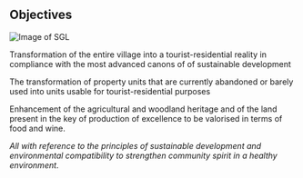 ## Objectives

![Image of SGL](/masonry/DSCN7236.jpg)

Transformation of the entire village into a tourist-residential reality in compliance with the most advanced canons of
of sustainable development

The transformation of property units that are currently abandoned or barely used into
units usable for tourist-residential purposes

Enhancement of the agricultural and woodland heritage and of the land present in the key of
production of excellence to be valorised in terms of food and wine.

_All with reference to the principles of sustainable development and environmental compatibility
to strengthen community spirit in a healthy environment_.